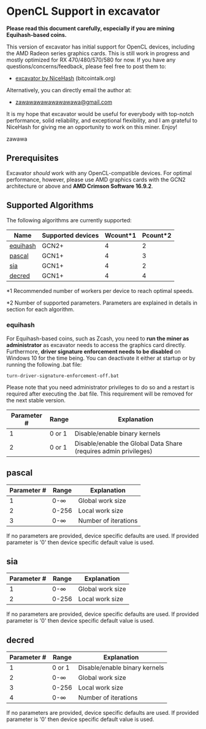 ﻿# OpenCL Support in excavator

**Please read this document carefully, especially if you are mining Equihash-based coins.** 

This version of excavator has initial support for OpenCL devices,
including the AMD Radeon series graphics cards. This is still work in
progress and mostly optimized for RX 470/480/570/580 for now. 
If you have any questions/concerns/feedback, please feel free
to post them to:

* [excavator by NiceHash](https://bitcointalk.org/index.php?topic=1777827) (bitcointalk.org)

Alternatively, you can directly email the author at:

* [zawawawawawawawawa@gmail.com](mailto:zawawawawawawawawa@gmail.com)

It is my hope that excavator would be useful for everybody with
top-notch performance, solid reliability, and exceptional flexibility,
and I am grateful to NiceHash for giving me an opportunity to work on this miner.
Enjoy!

zawawa


## Prerequisites

Excavator *should* work with any OpenCL-compatible devices. For optimal performance,
however, please use AMD graphics cards with 
the GCN2 architecture or above and **AMD Crimson Software 16.9.2**.


## Supported Algorithms

The following algorithms are currently supported:

Name | Supported devices | Wcount*1 | Pcount*2
-----------------|----------|---------|----
[equihash](#equihash) | GCN2+ | 4 | 2
[pascal](#pascal) | GCN1+ | 4 | 3
[sia](#sia) | GCN1+ | 4 | 2
[decred](#decred) | GCN1+ | 4 | 4

*1 Recommended number of workers per device to reach optimal speeds.

*2 Number of supported parameters. Parameters are explained in details in section for each algorithm.


### <a name="equihash"></a> equihash

For Equihash-based coins, such as Zcash, you need to **run 
the miner as administrator** as excavator needs to access the graphics 
card directly. Furthermore, **driver signature enforcement needs to be 
disabled** on Windows 10 for the time being. You can deactivate
it either at startup or by running the following .bat file:

    turn-driver-signature-enforcement-off.bat

Please note that you need administrator privileges to do so and 
a restart is required after executing the .bat file. This 
requirement will be removed for the next stable version.

Parameter # | Range | Explanation
-----------------|----------|---------
1 | 0 or 1 | Disable/enable binary kernels
2 | 0 or 1 | Disable/enable the Global Data Share (requires admin privileges)


## <a name="pascal"></a> pascal

Parameter # | Range | Explanation
-----------------|----------|---------
1 | 0-∞ | Global work size
2 | 0-256 | Local work size
3 | 0-∞ | Number of iterations

If no parameters are provided, device specific defaults are used. If provided parameter is '0' then device specific default value is used.


## <a name="sia"></a> sia

Parameter # | Range | Explanation
-----------------|----------|---------
1 | 0-∞ | Global work size
2 | 0-256 | Local work size

If no parameters are provided, device specific defaults are used. If provided parameter is '0' then device specific default value is used.


## <a name="decred"></a> decred

Parameter # | Range | Explanation
-----------------|----------|---------
1 | 0 or 1 | Disable/enable binary kernels
2 | 0-∞ | Global work size
3 | 0-256 | Local work size
4 | 0-∞ | Number of iterations

If no parameters are provided, device specific defaults are used. If provided parameter is '0' then device specific default value is used.
